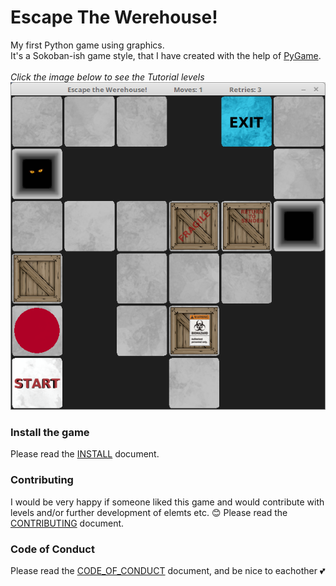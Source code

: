 # Escape The Werehouse!
My first Python game using graphics.<br>
It's a Sokoban-ish game style, that I have created with the help of [PyGame](https://www.pygame.org).<br>
<br>
_Click the image below to see the Tutorial levels_
[![](https://github.com/CrowStudio/Escape-The-Werehouse-/blob/master/docs/Escape_the_Werehouse!.png)](https://youtu.be/N8yT1P5T2vw)<br>

### Install the game
Please read the [INSTALL](https://github.com/CrowStudio/Escape-The-Werehouse-/blob/master/docs/INSTALL.md) document.

### Contributing
I would be very happy if someone liked this game and would contribute with levels and/or further development of elemts etc. :blush:
Please read the [CONTRIBUTING](https://github.com/CrowStudio/Escape-The-Werehouse-/blob/master/docs/CONTRIBUTING.md) document.

### Code of Conduct
Please read the [CODE_OF_CONDUCT](https://github.com/CrowStudio/Escape-The-Werehouse-/blob/master/docs/CODE_OF_CONDUCT.md) document, and be nice to eachother :two_hearts:
